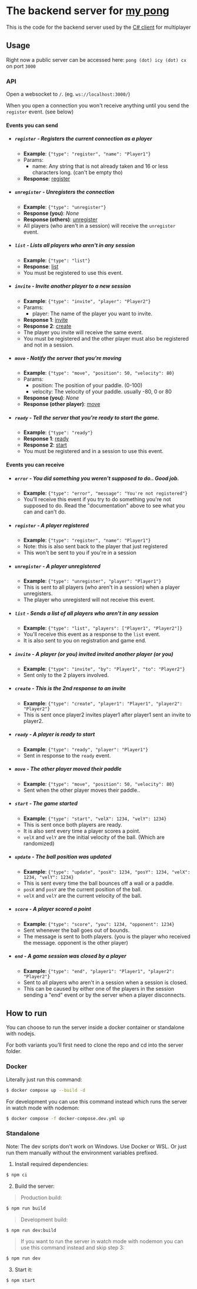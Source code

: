 # The backend server for [my pong](https://github.com/iCyuba/Pong)

This is the code for the backend server used by the [C# client](https://github.com/iCyuba/Pong/tree/main/dotnet) for multiplayer

## Usage

Right now a public server can be accessed here: `pong (dot) icy (dot) cx` on port `3000`

### API

Open a websocket to `/`. (eg. `ws://localhost:3000/`)

When you open a connection you won't receive anything until you send the `register` event. (see below)

#### Events you can send

- ##### `register` - Registers the current connection as a player

  - **Example**: `{"type": "register", "name": "Player1"}`
  - Params:
    - name: Any string that is not already taken and 16 or less characters long. (can't be empty tho)
  - **Response**: [register](#register---a-player-registered)

- ##### `unregister` - Unregisters the connection

  - **Example**: `{"type": "unregister"}`
  - **Response (you)**: _None_
  - **Response (others)**: [unregister](#unregister---a-player-unregistered)
  - All players (who aren't in a session) will receive the `unregister` event.

- ##### `list` - Lists all players who aren't in any session

  - **Example**: `{"type": "list"}`
  - **Response**: [list](#list---sends-a-list-of-all-players-who-arent-in-any-session)
  - You must be registered to use this event.

- ##### `invite` - Invite another player to a new session

  - **Example**: `{"type": "invite", "player": "Player2"}`
  - Params:
    - player: The name of the player you want to invite.
  - **Response 1**: [invite](#invite---a-player-or-you-invited-invited-another-player-or-you)
  - **Response 2**: [create](#create---this-is-the-2nd-response-to-an-invite)
  - The player you invite will receive the same event.
  - You must be registered and the other player must also be registered and not in a session.

- ##### `move` - Notify the server that you're moving

  - **Example**: `{"type": "move", "position": 50, "velocity": 80}`
  - Params:
    - position: The position of your paddle. (0-100)
    - velocity: The velocity of your paddle. usually -80, 0 or 80
  - **Response (you)**: _None_
  - **Response (other player)**: [move](#move---the-other-player-moved-their-paddle)

- ##### `ready` - Tell the server that you're ready to start the game.

  - **Example**: `{"type": "ready"}`
  - **Response 1**: [ready](#ready---a-player-is-ready-to-start)
  - **Response 2**: [start](#start---the-game-started)
  - You must be registered and in a session to use this event.

#### Events you can receive

- ##### `error` - You did something you weren't supposed to do.. Good job.

  - **Example**: `{"type": "error", "message": "You're not registered"}`
  - You'll receive this event if you try to do something you're not supposed to do. Read the "documentation" above to see what you can and can't do.

- ##### `register` - A player registered

  - **Example**: `{"type": "register", "name": "Player1"}`
  - Note: this is also sent back to the player that just registered
  - This won't be sent to you if you're in a session

- ##### `unregister` - A player unregistered

  - **Example**: `{"type": "unregister", "player": "Player1"}`
  - This is sent to all players (who aren't in a session) when a player unregisters.
  - The player who unregisterd will not receive this event.

- ##### `list` - Sends a list of all players who aren't in any session

  - **Example**: `{"type": "list", "players": ["Player1", "Player2"]}`
  - You'll receive this event as a response to the `list` event.
  - It is also sent to you on registration and game end.

- ##### `invite` - A player (or you) invited invited another player (or you)

  - **Example**: `{"type": "invite", "by": "Player1", "to": "Player2"}`
  - Sent only to the 2 players involved.

- ##### `create` - This is the 2nd response to an invite

  - **Example**: `{"type": "create", "player1": "Player1", "player2": "Player2"}`
  - This is sent once player2 invites player1 after player1 sent an invite to player2.

- ##### `ready` - A player is ready to start

  - **Example**: `{"type": "ready", "player": "Player1"}`
  - Sent in response to the `ready` event.

- ##### `move` - The other player moved their paddle

  - **Example**: `{"type": "move", "position": 50, "velocity": 80}`
  - Sent when the other player moves their paddle..

- ##### `start` - The game started

  - **Example**: `{"type": "start", "velX": 1234, "velY": 1234}`
  - This is sent once both players are ready.
  - It is also sent every time a player scores a point.
  - `velX` and `velY` are the initial velocity of the ball. (Which are randomized)

- ##### `update` - The ball position was updated

  - **Example**: `{"type": "update", "posX": 1234, "posY": 1234, "velX": 1234, "velY": 1234}`
  - This is sent every time the ball bounces off a wall or a paddle.
  - `posX` and `posY` are the current position of the ball.
  - `velX` and `velY` are the current velocity of the ball.

- ##### `score` - A player scored a point

  - **Example**: `{"type": "score", "you": 1234, "opponent": 1234}`
  - Sent whenever the ball goes out of bounds.
  - The message is sent to both players. (you is the player who received the message. opponent is the other player)

- ##### `end` - A game session was closed by a player

  - **Example**: `{"type": "end", "player1": "Player1", "player2": "Player2"}`
  - Sent to all players who aren't in a session when a session is closed.
  - This can be caused by either one of the players in the session sending a "end" event or by the server when a player disconnects.

## How to run

You can choose to run the server inside a docker container or standalone with nodejs.

For both variants you’ll first need to clone the repo and cd into the server folder.

### Docker

Literally just run this command:

```sh
$ docker compose up --build -d
```

For development you can use this command instead which runs the server in watch mode with nodemon:

```sh
$ docker compose -f docker-compose.dev.yml up
```

### Standalone

Note: The dev scripts don't work on Windows. Use Docker or WSL. Or just run them manually without the environment variables prefixed.

1. Install required dependencies:

```sh
$ npm ci
```

2. Build the server:

> Production build:

```sh
$ npm run build
```

> Development build:

```sh
$ npm run dev:build
```

> If you want to run the server in watch mode with nodemon you can use this command instead and skip step 3:

```sh
$ npm run dev
```

3. Start it:

```sh
$ npm start
```
